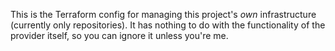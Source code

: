 This is the Terraform config for managing this project's *own* infrastructure
(currently only repositories).
It has nothing to do with the functionality of the provider itself, so you can
ignore it unless you're me.
